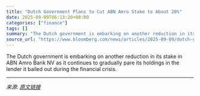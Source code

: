 ```yaml
---
title: "Dutch Government Plans to Cut ABN Amro Stake to About 20%"
date: 2025-09-09T06:13:20+08:00
categories: ["finance"]
tags: []
summary: "The Dutch government is embarking on another reduction in its stake in ABN Amro Bank NV as it continues to gradually pare its holdings in the lender it bailed out during the financial crisis."
source_url: "https://www.bloomberg.com/news/articles/2025-09-09/dutch-government-plans-to-cut-abn-amro-stake-to-about-20"
---
```


The Dutch government is embarking on another reduction in its stake in ABN Amro Bank NV as it continues to gradually pare its holdings in the lender it bailed out during the financial crisis.

---

*来源: [原文链接](https://www.bloomberg.com/news/articles/2025-09-09/dutch-government-plans-to-cut-abn-amro-stake-to-about-20)*
